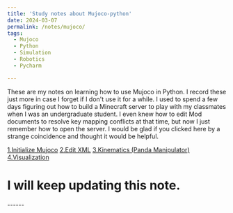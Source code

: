 ```yaml
---
title: 'Study notes about Mujoco-python'
date: 2024-03-07
permalink: /notes/mujoco/
tags:
  - Mujoco
  - Python
  - Simulation 
  - Robotics
  - Pycharm

---
```


These are my notes on learning how to use Mujoco in Python. I record these just more in case I forget if I don't use it for a while. I used to spend a few days figuring out how to build a Minecraft server to play with my classmates when I was an undergraduate student. I even knew how to edit Mod documents to resolve key mapping conflicts at that time, but now I just remember how to open the server. I would be glad if you clicked here by a strange coincidence and thought it would be helpful.

[1.Initialize Mujoco](https://docs.google.com/document/d/13gxZZITe51Qqp8OG6qzhHMZwON2Vquj2U6WC443DVA0/edit)
[2.Edit XML](https://docs.google.com/document/d/1Twl32nBBjO_PVEq-fkDG0WVlLSZNAPMcyV03ABdULfk/edit)
[3.Kinematics (Panda Manipulator)](https://docs.google.com/document/d/1TzRFUfTZs-lgFS1BHeOl0w42tUcToDK4pjlTiNP71M4/edit)
[4.Visualization](https://docs.google.com/document/d/1dnz7ssiqSvqauO-_oVwo-DR8LYyGSJc8Cu-dFTdTrCM/edit)

I will keep updating this note. 
======
<body>
<script type="text/javascript" id="clustrmaps" src="//clustrmaps.com/map_v2.js?d=ywJq6xbQTE7qGP51jvhZVo40N-Ri-H-ooaOLHxfg1nA&cl=ffffff&w=300&h=200"></script>
</body>
------
